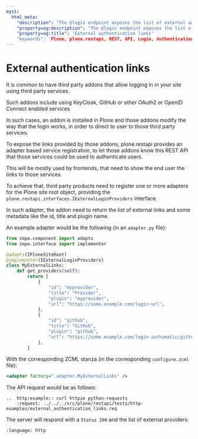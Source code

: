 ```yaml
---
myst:
  html_meta:
    "description": "The @login endpoint exposes the list of external authentication services that may be used in the Plone site."
    "property=og:description": "The @login endpoint exposes the list of external authentication services that may be used in the Plone site."
    "property=og:title": 'External authentication links"
    "keywords": 'Plone, plone.restapi, REST, API, Login, Authentication, External services"
---
```


# External authentication links

It is common to have third party addons that allow logging in in your site using third party services.

Such addons include using KeyCloak, GitHub or other OAuth2 or OpenID Connect enabled services.

In such cases, an addon is installed in Plone and those addons modify the way that the login works, in order to direct to user to those third party services.

To expose the links provided by those addons, plone.restapi provides an adapter based service registration, to let those addons know this REST API that those services could be used to authenticate users.

This will be mostly used by frontends, that need to show the end user the links to those services.

To achieve that, third party products need to register one or more adapters for the Plone site root object, providing the `plone.restapi.interfaces.IExternalLoginProviders` interface.

In such adapter, the addon need to return the list of external links and some metadata like the id, title and plugin name.

An example adapter would be the following (in an `adapter.py` file):

```python
from zope.component import adapts
from zope.interface import implementer

@adapts(IPloneSiteRoot)
@implementer(IExternalLoginProviders)
class MyExternalLinks:
    def get_providers(self):
        return [
            {
                "id": "myprovider",
                "title": "Provider",
                "plugin": "myprovider",
                "url": "https://some.example.com/login-url",
            },
            {
                "id": "github",
                "title": "GitHub",
                "plugin": "github",
                "url": "https://some.example.com/login-authomatic/github",
            },
        ]
```

With the corresponding ZCML stanza (in the corresponding `configure.zcml` file):

```xml
<adapter factory=".adapter.MyExternalLinks" />
```

The API request would be as follows:

```{eval-rst}
..  http:example:: curl httpie python-requests
    :request: ../../../src/plone/restapi/tests/http-examples/external_authentication_links.req
```

The server will respond with a `Status 200` and the list of external providers:

```{literalinclude} ../../../src/plone/restapi/tests/http-examples/external_authentication_links.resp
:language: http
```
